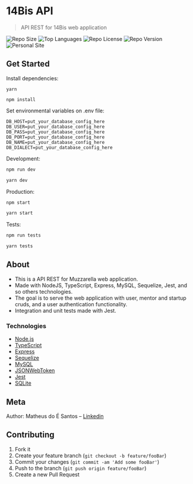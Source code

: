 # 14Bis API

> API REST for 14Bis web application

![Repo Size][repo-size]
![Top Languages][top-languages]
![Repo License][repo-license]
![Repo Version][repo-version]
![Personal Site][matheus-img]

## Get Started

Install dependencies:

```
yarn

npm install
```

Set environmental variables on .env file:

```env
DB_HOST=put_your_database_config_here
DB_USER=put_your_database_config_here
DB_PASS=put_your_database_config_here
DB_PORT=put_your_database_config_here
DB_NAME=put_your_database_config_here
DB_DIALECT=put_your_database_config_here
```

Development:

```sh
npm run dev

yarn dev
```

Production:

```sh
npm start

yarn start
```

Tests:

```sh
npm run tests

yarn tests
```

## About

- This is a API REST for Muzzarella web application.
- Made with NodeJS, TypeScript, Express, MySQL, Sequelize, Jest, and so others technologies.
- The goal is to serve the web application with user, mentor and startup cruds, and a user authentication functionality.
- Integration and unit tests made with Jest.

### Technologies

- [Node.js](https://nodejs.org/en/docs/)
- [TypeScript](https://www.typescriptlang.org/)
- [Express](https://expressjs.com/pt-br/)
- [Sequelize](https://sequelize.org/master/)
- [MySQL](https://dev.mysql.com/doc/)
- [JSONWebToken](https://jwt.io/introduction/)
- [Jest](https://jestjs.io/docs/en/getting-started)
- [SQLite](https://www.sqlite.org/index.html)

## Meta

Author: Matheus do É Santos – [Linkedin](https://www.linkedin.com/in/matheusdoe-dev/)

## Contributing

1. Fork it
2. Create your feature branch (`git checkout -b feature/fooBar`)
3. Commit your changes (`git commit -am 'Add some fooBar'`)
4. Push to the branch (`git push origin feature/fooBar`)
5. Create a new Pull Request

<!-- Markdown link & img dfn's -->

[top-languages]: https://img.shields.io/github/languages/top/matheusdoedev/14bis-api?style=flat-square
[repo-size]: https://img.shields.io/github/repo-size/matheusdoedev/14bis-api?style=flat-square
[repo-license]: https://img.shields.io/github/license/matheusdoedev/14bis-api?style=flat-square
[repo-version]: https://img.shields.io/github/package-json/v/matheusdoedev/14bis-api?style=flat-square
[matheus-img]: https://img.shields.io/badge/matheusdoedev-%23811662?style=flat-square
[matheus-url]: https://matheusdoe.dev
